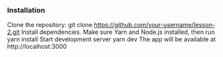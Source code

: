 ### Installation

Clone the repository:
git clone https://github.com/your-username/lesson-2.git
Install dependencies. Make sure Yarn and Node.js installed, then run
yarn install
Start development server
yarn dev
The app will be available at http://localhost:3000

